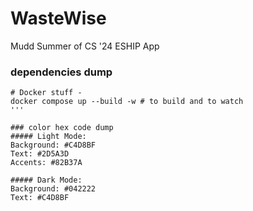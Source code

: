 # WasteWise
Mudd Summer of CS '24 ESHIP App

### dependencies dump
```
# Docker stuff - 
docker compose up --build -w # to build and to watch
'''

### color hex code dump
##### Light Mode:
Background: #C4D8BF
Text: #2D5A3D
Accents: #82B37A

##### Dark Mode:
Background: #042222
Text: #C4D8BF